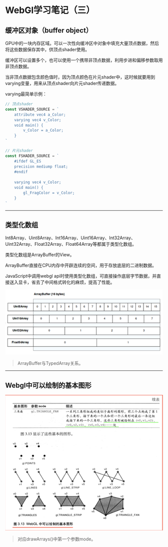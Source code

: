 # WebGl学习笔记（三）

## 缓冲区对象（buffer object）

GPU中的一块内存区域。可以一次性向缓冲区中对象中填充大量顶点数据，然后将这些数据保存其中，供顶点shader使用。

缓冲区可以设置多个，也可以使用一个携带非顶点数据，利用步进和偏移参数取用非顶点数据。

当非顶点数据包含颜色值时，因为顶点颜色在片元shader中，这时候就要用到varying变量，用来从顶点shader向片元shader传递数据。

varying最简单示例：

```js
// 顶点shader
const VSHADER_SOURCE = `
    attribute vec4 a_Color;
    varying vec4 v_Color;
    void main() {
        v_Color = a_Color;
    }
`
```

```js
// 片元shader
const FSHADER_SOURCE = `
    #ifdef GL_ES
    precision mediump float;
    #endif
    
    varying vec4 v_Color;
    void main() {
        gl_FragColor = v_Color;
    }
`
```

---

## 类型化数组

Int8Array、Uint8Array、Int16Array、Uint16Array、Int32Array、Uint32Array、Float32Array、Float64Array等都属于类型化数组。

类型化数组是ArrayBuffer的View。

ArrayBuffer直接在CPU内存中开辟连续的空间，用于存放底层的二进制数据。

JavaScript中调用webgl api时使用类型化数组，可直接操作底层字节数据，并直接送入显卡，省去了中间格式转化的麻烦，提高了性能。

![](/assets/typedarray.png)

> ArrayBuffer与TypedArray关系。

---

## Webgl中可以绘制的基本图形

![](/assets/types.png)

> 对应drawArrays\(\)中第一个参数mode。



